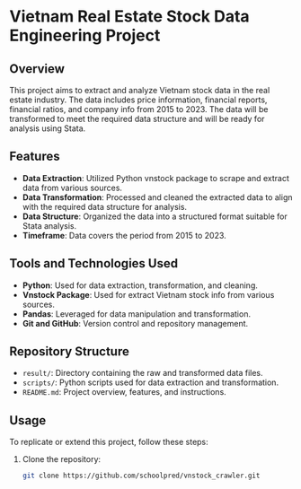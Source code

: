 # Vietnam Real Estate Stock Data Engineering Project

## Overview

This project aims to extract and analyze Vietnam stock data in the real estate industry. The data includes price information, financial reports, financial ratios, and company info from 2015 to 2023. The data will be transformed to meet the required data structure and will be ready for analysis using Stata.

## Features

- **Data Extraction**: Utilized Python vnstock package to scrape and extract data from various sources.
- **Data Transformation**: Processed and cleaned the extracted data to align with the required data structure for analysis.
- **Data Structure**: Organized the data into a structured format suitable for Stata analysis.
- **Timeframe**: Data covers the period from 2015 to 2023.

## Tools and Technologies Used

- **Python**: Used for data extraction, transformation, and cleaning.
- **Vnstock Package**: Used for extract Vietnam stock info from various sources.
- **Pandas**: Leveraged for data manipulation and transformation.
- **Git and GitHub**: Version control and repository management.


## Repository Structure

- `result/`: Directory containing the raw and transformed data files.
- `scripts/`: Python scripts used for data extraction and transformation.
- `README.md`: Project overview, features, and instructions.

## Usage

To replicate or extend this project, follow these steps:

1. Clone the repository:
   ```bash
   git clone https://github.com/schoolpred/vnstock_crawler.git
